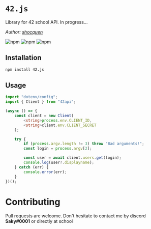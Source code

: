 # `42.js`

Library for 42 school API. In progress...

_Author: [shocquen](https://github.com/shocquen)_

![npm](https://img.shields.io/badge/npm-v8.15.0-blue)
![npm](https://img.shields.io/badge/node-v18.7.0-blue)
![npm](https://img.shields.io/badge/tsc-v4.7.4-blue)

## Installation

```bash
npm install 42.js
```

## Usage

```ts
import "dotenv/config";
import { Client } from "42api";

(async () => {
	const client = new Client(
		<string>process.env.CLIENT_ID,
		<string>client.env.CLIENT_SECRET
	);

	try {
		if (process.argv.length != 3) throw "Bad arguments!";
		const login = process.argv[2];

		const user = await client.users.get(login);
		console.log(user?.displayname);
	} catch (err) {
		console.error(err);
	}
})();
```

# Contributing

Pull requests are welcome. Don't hesitate to contact me by discord **Saky#0001** or directly at school
